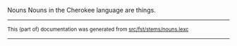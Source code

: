 Nouns
Nouns in the Cherokee language are things.

* * *

<small>This (part of) documentation was generated from [src/fst/stems/nouns.lexc](https://github.com/giellalt/lang-chr/blob/main/src/fst/stems/nouns.lexc)</small>

---

